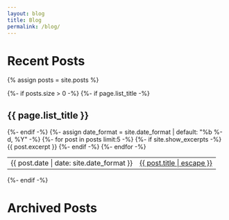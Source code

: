 ```yaml
---
layout: blog
title: Blog
permalink: /blog/
---
```


# Recent Posts
 {% assign posts = site.posts %}

  {%- if posts.size > 0 -%}
    {%- if page.list_title -%}
      <h2>{{ page.list_title }}</h2>
    {%- endif -%}
    <table>
      {%- assign date_format = site.date_format | default: "%b %-d, %Y" -%}
      {%- for post in posts limit:5 -%}
      <tr>
        <td>{{ post.date | date: site.date_format }}</td>
        <td><a href="{{ post.url | relative_url }}">
            {{ post.title | escape }}
          </a> </td>
        {%- if site.show_excerpts -%}
          {{ post.excerpt }}
        {%- endif -%}
      </tr>
      {%- endfor -%}
    </table>
  {%- endif -%}


# Archived Posts
